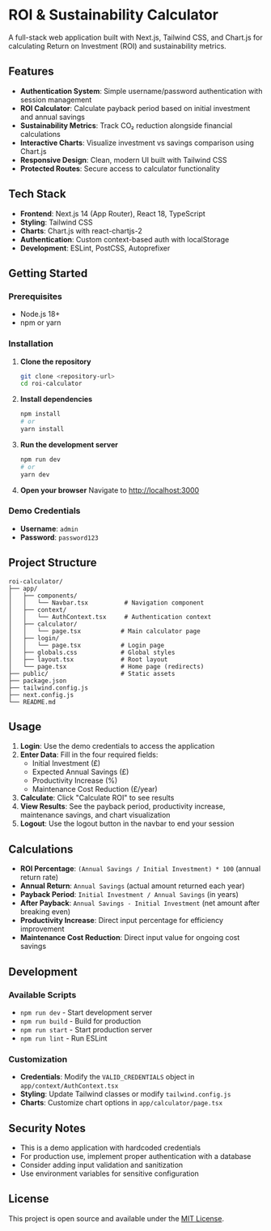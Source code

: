 # ROI & Sustainability Calculator

A full-stack web application built with Next.js, Tailwind CSS, and Chart.js for calculating Return on Investment (ROI) and sustainability metrics.

## Features

- **Authentication System**: Simple username/password authentication with session management
- **ROI Calculator**: Calculate payback period based on initial investment and annual savings
- **Sustainability Metrics**: Track CO₂ reduction alongside financial calculations
- **Interactive Charts**: Visualize investment vs savings comparison using Chart.js
- **Responsive Design**: Clean, modern UI built with Tailwind CSS
- **Protected Routes**: Secure access to calculator functionality

## Tech Stack

- **Frontend**: Next.js 14 (App Router), React 18, TypeScript
- **Styling**: Tailwind CSS
- **Charts**: Chart.js with react-chartjs-2
- **Authentication**: Custom context-based auth with localStorage
- **Development**: ESLint, PostCSS, Autoprefixer

## Getting Started

### Prerequisites

- Node.js 18+ 
- npm or yarn

### Installation

1. **Clone the repository**
   ```bash
   git clone <repository-url>
   cd roi-calculator
   ```

2. **Install dependencies**
   ```bash
   npm install
   # or
   yarn install
   ```

3. **Run the development server**
   ```bash
   npm run dev
   # or
   yarn dev
   ```

4. **Open your browser**
   Navigate to [http://localhost:3000](http://localhost:3000)

### Demo Credentials

- **Username**: `admin`
- **Password**: `password123`

## Project Structure

```
roi-calculator/
├── app/
│   ├── components/
│   │   └── Navbar.tsx          # Navigation component
│   ├── context/
│   │   └── AuthContext.tsx     # Authentication context
│   ├── calculator/
│   │   └── page.tsx           # Main calculator page
│   ├── login/
│   │   └── page.tsx           # Login page
│   ├── globals.css            # Global styles
│   ├── layout.tsx             # Root layout
│   └── page.tsx               # Home page (redirects)
├── public/                    # Static assets
├── package.json
├── tailwind.config.js
├── next.config.js
└── README.md
```

## Usage

1. **Login**: Use the demo credentials to access the application
2. **Enter Data**: Fill in the four required fields:
   - Initial Investment (£)
   - Expected Annual Savings (£)
   - Productivity Increase (%)
   - Maintenance Cost Reduction (£/year)
3. **Calculate**: Click "Calculate ROI" to see results
4. **View Results**: See the payback period, productivity increase, maintenance savings, and chart visualization
5. **Logout**: Use the logout button in the navbar to end your session

## Calculations

- **ROI Percentage**: `(Annual Savings / Initial Investment) * 100` (annual return rate)
- **Annual Return**: `Annual Savings` (actual amount returned each year)
- **Payback Period**: `Initial Investment / Annual Savings` (in years)
- **After Payback**: `Annual Savings - Initial Investment` (net amount after breaking even)
- **Productivity Increase**: Direct input percentage for efficiency improvement
- **Maintenance Cost Reduction**: Direct input value for ongoing cost savings

## Development

### Available Scripts

- `npm run dev` - Start development server
- `npm run build` - Build for production
- `npm run start` - Start production server
- `npm run lint` - Run ESLint

### Customization

- **Credentials**: Modify the `VALID_CREDENTIALS` object in `app/context/AuthContext.tsx`
- **Styling**: Update Tailwind classes or modify `tailwind.config.js`
- **Charts**: Customize chart options in `app/calculator/page.tsx`

## Security Notes

- This is a demo application with hardcoded credentials
- For production use, implement proper authentication with a database
- Consider adding input validation and sanitization
- Use environment variables for sensitive configuration

## License

This project is open source and available under the [MIT License](LICENSE). 